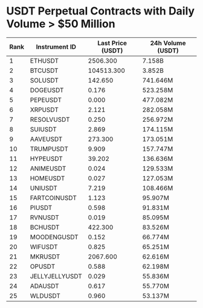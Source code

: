 # USDT Perpetual Contracts with Daily Volume > $50 Million

| Rank | Instrument ID | Last Price (USDT) | 24h Volume (USDT) |
|------|---------------|-------------------|-------------------|
| 1 | ETHUSDT | 2506.300 | 7.158B |
| 2 | BTCUSDT | 104513.300 | 3.852B |
| 3 | SOLUSDT | 142.650 | 741.646M |
| 4 | DOGEUSDT | 0.176 | 523.258M |
| 5 | PEPEUSDT | 0.000 | 477.082M |
| 6 | XRPUSDT | 2.121 | 282.058M |
| 7 | RESOLVUSDT | 0.250 | 256.972M |
| 8 | SUIUSDT | 2.869 | 174.115M |
| 9 | AAVEUSDT | 273.300 | 173.051M |
| 10 | TRUMPUSDT | 9.909 | 157.747M |
| 11 | HYPEUSDT | 39.202 | 136.636M |
| 12 | ANIMEUSDT | 0.024 | 129.533M |
| 13 | HOMEUSDT | 0.027 | 127.053M |
| 14 | UNIUSDT | 7.219 | 108.466M |
| 15 | FARTCOINUSDT | 1.123 | 95.907M |
| 16 | PIUSDT | 0.598 | 91.831M |
| 17 | RVNUSDT | 0.019 | 85.095M |
| 18 | BCHUSDT | 422.300 | 83.526M |
| 19 | MOODENGUSDT | 0.152 | 66.774M |
| 20 | WIFUSDT | 0.825 | 65.251M |
| 21 | MKRUSDT | 2067.600 | 62.616M |
| 22 | OPUSDT | 0.588 | 62.198M |
| 23 | JELLYJELLYUSDT | 0.029 | 55.836M |
| 24 | ADAUSDT | 0.617 | 55.770M |
| 25 | WLDUSDT | 0.960 | 53.137M |
